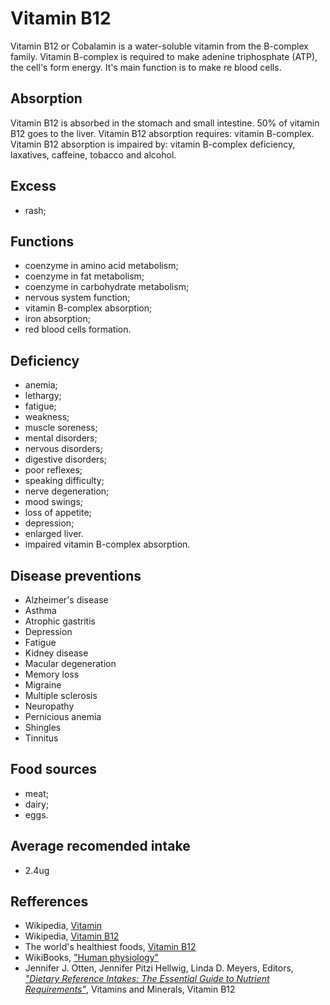 # Vitamin B12
Vitamin B12 or Cobalamin is a water-soluble vitamin from the B-complex family. Vitamin B-complex is required to make adenine triphosphate (ATP), 
the cell's form energy. It's main function is to make re blood cells.

## Absorption
Vitamin B12 is absorbed in the stomach and small intestine. 50% of vitamin B12 goes to the liver.
Vitamin B12 absorption requires: vitamin B-complex.
Vitamin B12 absorption is impaired by: vitamin B-complex deficiency, laxatives, caffeine, tobacco and alcohol.

## Excess
- rash;

## Functions
- coenzyme in amino acid metabolism;
- coenzyme in fat metabolism;
- coenzyme in carbohydrate metabolism;
- nervous system function;
- vitamin B-complex absorption;
- iron absorption;
- red blood cells formation.

## Deficiency
- anemia;
- lethargy;
- fatigue;
- weakness;
- muscle soreness;
- mental disorders;
- nervous disorders;
- digestive disorders;
- poor reflexes;
- speaking difficulty;
- nerve degeneration;
- mood swings;
- loss of appetite;
- depression;
- enlarged liver. 
- impaired vitamin B-complex absorption.

## Disease preventions
- Alzheimer's disease
- Asthma
- Atrophic gastritis
- Depression
- Fatigue
- Kidney disease
- Macular degeneration
- Memory loss
- Migraine
- Multiple sclerosis
- Neuropathy
- Pernicious anemia
- Shingles
- Tinnitus

## Food sources
- meat;
- dairy;
- eggs.

## Average recomended intake
- 2.4ug

## Refferences
- Wikipedia, [Vitamin](https://en.wikipedia.org/wiki/Vitamin)
- Wikipedia, [Vitamin B12](https://en.wikipedia.org/wiki/Vitamin_B12)
- The world's healthiest foods, [Vitamin B12](http://www.whfoods.com/genpage.php?tname=nutrient&dbid=107)
- WikiBooks, ["Human physiology"](https://en.wikibooks.org/wiki/Human_Physiology/Nutrition#Vitamins)
- Jennifer J. Otten, Jennifer Pitzi Hellwig, Linda D. Meyers, Editors, 
[_"Dietary Reference Intakes: The Essential Guide to Nutrient Requirements"_](https://www.amazon.com/Dietary-Reference-Intakes-Essential-Requirements/dp/0309157420), Vitamins and Minerals, Vitamin B12